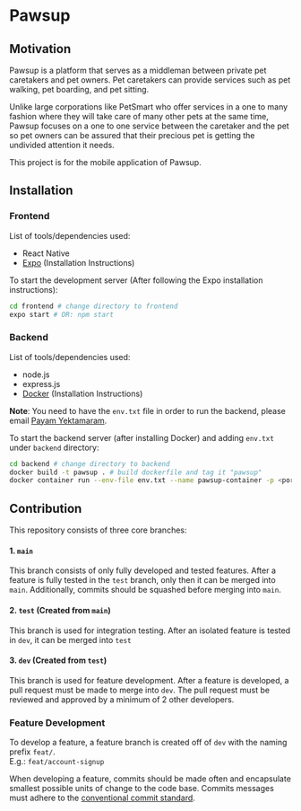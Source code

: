 # Pawsup

## Motivation
Pawsup is a platform that serves as a middleman between private pet caretakers and pet owners. Pet caretakers can provide services such as pet walking, pet boarding, and pet sitting.  

Unlike large corporations like PetSmart who offer services in a one to many fashion where they will take care of many other pets at the same time, Pawsup focuses on a one to one service between the caretaker and the pet so pet owners can be assured that their precious pet is getting the undivided attention it needs.  

This project is for the mobile application of Pawsup.

## Installation
### Frontend
List of tools/dependencies used:
- React Native
- [Expo](https://docs.expo.dev/get-started/installation/) (Installation Instructions)

To start the development server (After following the Expo installation instructions):
```bash
cd frontend # change directory to frontend
expo start # OR: npm start
```
### Backend
List of tools/dependencies used:
- node.js
- express.js
- [Docker](https://docs.docker.com/get-docker/) (Installation Instructions)

**Note**: You need to have the `env.txt` file in order to run the backend, please email [Payam Yektamaram](mailto:payam.yektamaram@mail.utoronto.ca). 

To start the backend server (after installing Docker) and adding `env.txt` under `backend` directory:
```bash
cd backend # change directory to backend
docker build -t pawsup . # build dockerfile and tag it "pawsup"
docker container run --env-file env.txt --name pawsup-container -p <port>:8080 pawsup # run container and expose the <port> port externally
```

## Contribution
This repository consists of three core branches:
#### 1. `main`
This branch consists of only fully developed and tested features. After a feature is fully tested in the `test` branch, only then it can be merged into `main`. Additionally, commits should be squashed before merging into `main`.

#### 2. `test` (Created from `main`)
This branch is used for integration testing. After an isolated feature is tested in `dev`, it can be merged into `test`

#### 3. `dev` (Created from `test`)
This branch is used for feature development. After a feature is developed, a pull request must be made to merge into `dev`. The pull request must be reviewed and approved by a minimum of 2 other developers.

### Feature Development
To develop a feature, a feature branch is created off of `dev` with the naming prefix `feat/`.  
E.g.: `feat/account-signup`

When developing a feature, commits should be made often and encapsulate smallest possible units of change to the code base. Commits messages must adhere to the [conventional commit standard](https://www.conventionalcommits.org/en/v1.0.0/).
